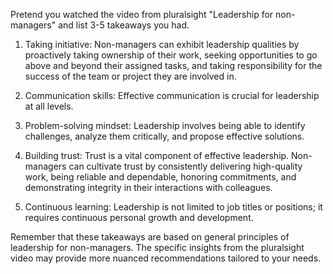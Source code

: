 
Pretend you watched the video from pluralsight "Leadership for non-managers" and list 3-5 takeaways you had.

1. Taking initiative: Non-managers can exhibit leadership qualities by proactively taking ownership of their work, seeking opportunities to go above and beyond their assigned tasks, and taking responsibility for the success of the team or project they are involved in.

2. Communication skills: Effective communication is crucial for leadership at all levels. 

3. Problem-solving mindset: Leadership involves being able to identify challenges, analyze them critically, and propose effective solutions. 

4. Building trust: Trust is a vital component of effective leadership. Non-managers can cultivate trust by consistently delivering high-quality work, being reliable and dependable, honoring commitments, and demonstrating integrity in their interactions with colleagues.

5. Continuous learning: Leadership is not limited to job titles or positions; it requires continuous personal growth and development.

Remember that these takeaways are based on general principles of leadership for non-managers. The specific insights from the pluralsight video may provide more nuanced recommendations tailored to your needs.